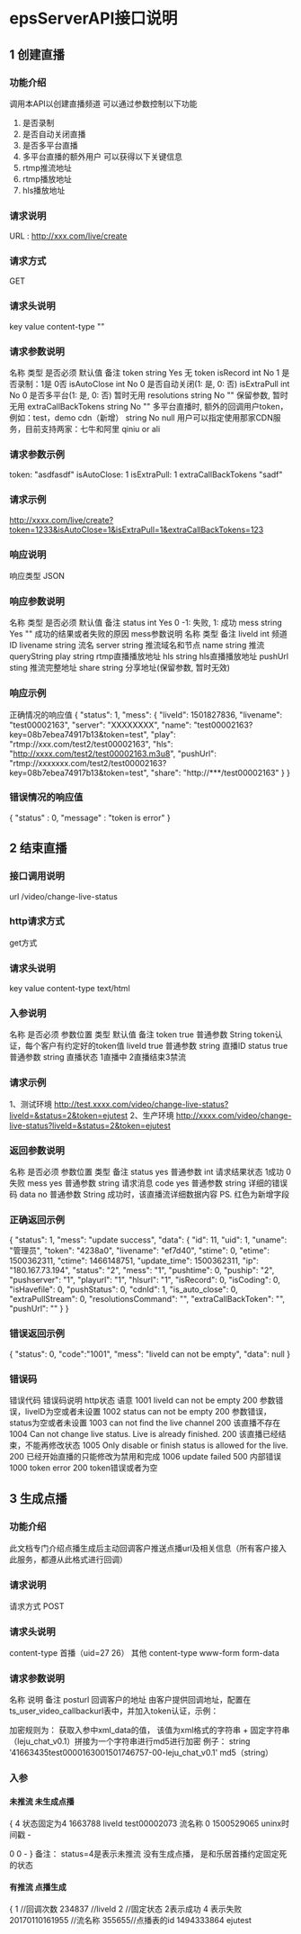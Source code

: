 epsServerAPI接口说明
====

## 1 创建直播

### 功能介绍
调用本API以创建直播频道
可以通过参数控制以下功能
1.	是否录制
2.	是否自动关闭直播
3.	是否多平台直播
4.	多平台直播的额外用户
可以获得以下关键信息
1.	rtmp推流地址
2.	rtmp播放地址
3.	hls播放地址
### 请求说明
URL :
http://xxx.com/live/create
### 请求方式
GET
### 请求头说明
key	value
content-type	""
### 请求参数说明
名称	类型	是否必须	默认值	备注
token	string	Yes	无	token
isRecord	int	No	1	是否录制：1是 0否
isAutoClose	int	No	0	是否自动关闭(1: 是, 0: 否)
isExtraPull	int	No	0	是否多平台(1: 是, 0: 否)  暂时无用
resolutions	string	No	""	保留参数, 暂时无用
extraCallBackTokens	string	No	""	多平台直播时, 额外的回调用户token， 例如：test，demo
cdn（新增）	string	No	null	 用户可以指定使用那家CDN服务，目前支持两家：七牛和阿里  qiniu or ali
### 请求参数示例
token: "asdfasdf"
isAutoClose: 1
isExtraPull: 1
extraCallBackTokens "sadf"
### 请求示例
http://xxxx.com/live/create?token=1233&isAutoClose=1&isExtraPull=1&extraCallBackTokens=123
### 响应说明
响应类型
JSON
### 响应参数说明
名称	类型	是否必须	默认值	备注
status	int	Yes	0	-1: 失败, 1: 成功
mess	string	Yes	""	成功的结果或者失败的原因
mess参数说明
名称	类型	备注
liveId	int	频道ID
livename	string	流名
server	string	推流域名和节点
name	string	推流queryString
play	string	rtmp直播播放地址
hls	string	hls直播播放地址
pushUrl	sting	推流完整地址
share	string	分享地址(保留参数, 暂时无效)

### 响应示例
正确情况的响应值
{
    "status": 1,
    "mess": {
        "liveId": 1501827836,
        "livename": "test00002163",
        "server": "XXXXXXXX",
        "name": "test00002163?key=08b7ebea74917b13&token=test",
        "play": "rtmp://xxx.com/test2/test00002163",
        "hls": "http://xxxx.com/test2/test00002163.m3u8",
        "pushUrl": "rtmp://xxxxxxx.com/test2/test00002163?key=08b7ebea74917b13&token=test",
        "share": "http://***/test00002163"
    }
}
 
### 错误情况的响应值
{
"status" : 0,
"message" : "token is error"
}

## 2 结束直播

### 接口调用说明
url
/video/change-live-status 
### http请求方式
get方式
### 请求头说明
key	value
content-type	text/html
 
### 入参说明
 
名称	是否必须	参数位置	类型	默认值	备注
token	true	普通参数	String	 	token认证，每个客户有约定好的token值
liveId	true	普通参数	string	 	直播ID
status	true	普通参数	string	 	直播状态 1直播中 2直播结束3禁流
 
### 请求示例
1、测试环境
http://test.xxxx.com/video/change-live-status?liveId=&status=2&token=ejutest
2、生产环境
http://xxxx.com/video/change-live-status?liveId=&status=2&token=ejutest
### 返回参数说明
 
名称	是否必须	参数位置	类型	备注
status	yes	普通参数	int	请求结果状态 1成功 0失败
mess	yes	普通参数	string	请求消息
code	yes	普通参数	string	详细的错误码
data	no	普通参数	String	成功时，该直播流详细数据内容
PS.
红色为新增字段
### 正确返回示例
{
    "status": 1,
    "mess": "update success",
    "data": {
        "id": 11,
        "uid": 1,
        "uname": "管理员",
        "token": "4238a0",
        "livename": "ef7d40",
        "stime": 0,
        "etime": 1500362311,
        "ctime": 1466148751,
        "update_time": 1500362311,
        "ip": "180.167.73.194",
        "status": "2",
        "mess": "1",
        "pushtime": 0,
        "puship": "2",
        "pushserver": "1",
        "playurl": "1",
        "hlsurl": "1",
        "isRecord": 0,
        "isCoding": 0,
        "isHavefile": 0,
        "pushStatus": 0,
        "cdnId": 1,
        "is_auto_close": 0,
        "extraPullStream": 0,
        "resolutionsCommand": "",
        "extraCallBackToken": "",
        "pushUrl": ""
    }
}
### 错误返回示例
{
    "status": 0,
    "code":"1001",
    "mess": "liveId can not be empty",
    "data": null
}
### 错误码
错误代码	错误码说明	http状态	语意
1001	liveId can not be empty	200	参数错误，liveID为空或者未设置
1002	status can not be empty	200	参数错误，status为空或者未设置
1003	can not find the live channel	200	该直播不存在
1004	Can not change live status. Live is already finished.	200	该直播已经结束，不能再修改状态
1005	Only disable or finish status is allowed for the live.	200	已经开始直播的只能修改为禁用和完成
1006	update failed	500	内部错误
1000	token error	200	token错误或者为空

## 3 生成点播

### 功能介绍
此文档专门介绍点播生成后主动回调客户推送点播url及相关信息（所有客户接入此服务，都遵从此格式进行回调）
### 请求说明
请求方式
POST
### 请求头说明
content-type	首播（uid=27 26）	其他
content-type	www-form	form-data
### 请求参数说明
名称	说明	备注
posturl	 回调客户的地址	由客户提供回调地址，配置在ts_user_video_callbackurl表中，并加入token认证，示例：
 
加密规则为： 获取入参中xml_data的值， 该值为xml格式的字符串 + 固定字符串（leju_chat_v0.1）拼接为一个字符串进行md5进行加密
例子：
string
 '<?xml version="1.0" encoding="utf-8"?><xml><status>4</status><liveid>1663435</liveid><livename>test00001630</livename><vid>0</vid><createtime>1501746757</createtime><author>-</author><title>-</title><duration></duration><content></content><keywords></keywords><detail><detail0><startTime>0</startTime><endTime>0</endTime></detail0></detail><videourl><url0>-</url0></videourl></xml>leju_chat_v0.1' 
md5（string）
### 入参	
#### 未推流 未生成点播
{
<status>4</status>  状态固定为4
<liveid>1663788</liveid> liveId
<livename>test00002073</livename>  流名称
<vid>0</vid>
<createtime>1500529065</createtime> uninx时间戳
<author>-</author>
<title>-</title>
<duration></duration>
<content></content>
<keywords></keywords>
<detail><detail0>
<startTime>0</startTime>
<endTime>0</endTime>
</detail0></detail>
<videourl><url0>-</url0></videourl>
}
备注： status=4是表示未推流 没有生成点播， 是和乐居首播约定固定死的状态

#### 有推流 点播生成
{
<update>1</update> //回调次数
<liveid>234837</liveid> //liveId
<status>2</status> //固定状态 2表示成功 4 表示失败
<livename>20170110161955</livename> //流名称
<vid>355655</vid>//点播表的id
<createtime>1494333864</createtime>
<author>ejutest</author>
<title>20170110161955<\/title>
<content></content>
<keywords></keywords>
<detail><detail0>
<startTime>1494333606</startTime>
<endTime>1494333864</endTime>
</detail0></detail>
<videourl><url0>http://videoplay.ejucloud.com\/newcode-EL0000036256--20170509184222.mp4</url0></videourl>//点播地址
}
 
### 返回值	

json字符串	返回jsson字符串，作为记录可以查询回调结果情况

